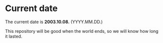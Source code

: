 # Current date

The current date is **2003.10.08.** (YYYY.MM.DD.)

This repository will be good when the world ends, so we will know how long it lasted.